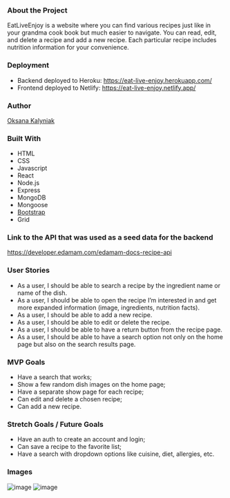 ### About the Project
EatLiveEnjoy is a website where you can find various recipes just like in your grandma cook book but much easier to navigate. You can read, edit, and delete a recipe and add a new recipe. Each particular recipe includes nutrition information for your convenience.

### Deployment
- Backend deployed to Heroku: https://eat-live-enjoy.herokuapp.com/
- Frontend deployed to Netlify: https://eat-live-enjoy.netlify.app/

### Author
[Oksana Kalyniak](https://github.com/Oksanka25)

### Built With
- HTML
- CSS
- Javascript
- React
- Node.js
- Express
- MongoDB
- Mongoose
- [Bootstrap](https://getbootstrap.com/)
- Grid

### Link to the API that was used as a seed data for the backend
https://developer.edamam.com/edamam-docs-recipe-api

### User Stories
- As a user, I should be able to search a recipe by the ingredient name or name of the dish.
- As a user, I should be able to open the recipe I’m interested in and get more expanded information (image, ingredients, nutrition facts).
- As a user, I should be able to add a new recipe.
- As a user, I should be able to edit or delete the recipe.
- As a user, I should be able to have a return button from the recipe page.
- As a user, I should be able to have a search option not only on the home page but also on the search results page.

### MVP Goals
-  Have a search that works;
-  Show a few random dish images on the home page;
-  Have a separate show page for each recipe;
-  Can edit and delete a chosen recipe;
-  Can add a new recipe.

### Stretch Goals / Future Goals
- Have an auth to create an account and login;
- Can save a recipe to the favorite list;
- Have a search with dropdown options like cuisine, diet, allergies, etc.

### Images
![image](https://user-images.githubusercontent.com/101350351/169440520-05056839-dad8-4310-a493-777be5e9df83.png)
![image](https://user-images.githubusercontent.com/101350351/169441181-b4fd303e-1497-4220-a55b-153ec6c6deff.png)



